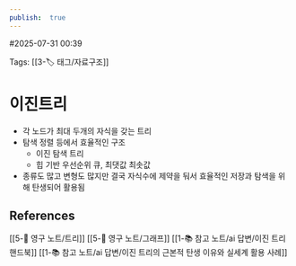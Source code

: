 ```yaml
---
publish:  true
---
```

#2025-07-31 00:39

Tags: [[3-🏷️ 태그/자료구조]]

# 이진트리
- 각 노드가 최대 두개의 자식을 갖는 트리
- 탐색 정렬 등에서 효율적인 구조
	- 이진 탐색 트리
	- 힙 기반 우선순위 큐, 최댓값 최솟값
- 종류도 많고 변형도 많지만 결국 자식수에 제약을 둬서 효율적인 저장과 탐색을 위해 탄생되어 활용됨 

## References
 [[5-💎 영구 노트/트리]]
 [[5-💎 영구 노트/그래프]]
 [[1-📚 참고 노트/ai 답변/이진 트리 핸드북]]
 [[1-📚 참고 노트/ai 답변/이진 트리의 근본적 탄생 이유와 실세계 활용 사례]]